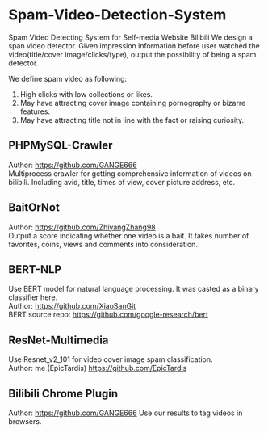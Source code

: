 # Spam-Video-Detection-System
Spam Video Detecting System for Self-media Website Bilibili
We design a span video detector. Given impression information before user watched the video(title/cover image/clicks/type), output the possibility of being a spam detector. 

We define spam video as following:  
1. High clicks with low collections or likes.
2. May have attracting cover image containing pornography or bizarre features.
3. May have attracting title not in line with the fact or raising curiosity.

## PHPMySQL-Crawler
Author: https://github.com/GANGE666  
Multiprocess crawler for getting comprehensive information of videos on bilibili. Including avid, title, times of view, cover picture address, etc.  
## BaitOrNot
Author: https://github.com/ZhiyangZhang98  
Output a score indicating whether one video is a bait. It takes number of favorites, coins, views and comments into consideration.  
## BERT-NLP
Use BERT model for natural language processing. It was casted as a binary classifier here.  
Author: https://github.com/XiaoSanGit  
BERT source repo: https://github.com/google-research/bert  
## ResNet-Multimedia
Use Resnet_v2_101 for video cover image spam classification.  
Author: me (EpicTardis) https://github.com/EpicTardis

## Bilibili Chrome Plugin
Author: https://github.com/GANGE666
Use our results to tag videos in browsers.

